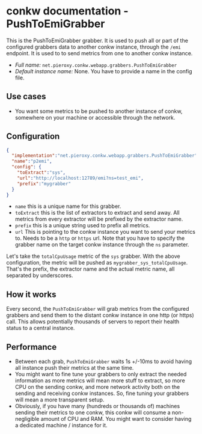 # conkw documentation - PushToEmiGrabber

This is the PushToEmiGrabber grabber. It is used to push all or part of the configured grabbers data to another conkw instance, through the `/emi` endpoint. It is used to to send metrics from one to another conkw instance.

* *Full name:* `net.pieroxy.conkw.webapp.grabbers.PushToEmiGrabber`
* *Default instance name:* None. You have to provide a name in the config file.

## Use cases

* You want some metrics to be pushed to another instance of conkw, somewhere on your machine or accessible through the network.

## Configuration

```json
{
  "implementation":"net.pieroxy.conkw.webapp.grabbers.PushToEmiGrabber",
  "name":"p2emi",
  "config": {
    "toExtract":"sys",
    "url":"http://localhost:12789/emi?ns=test_emi",
    "prefix":"mygrabber"
  }
}
```

* `name` this is a unique name for this grabber.
* `toExtract` this is the list of extractors to extract and send away. All metrics from every extractor will be prefixed by the extractor name.
* `prefix` this is a unique string used to prefix all metrics.
* `url` This is pointing to the conkw instance you want to send your metrics to. Needs to be a `http` or `https` url. Note that you have to specify the grabber name on the target conkw instance through the `ns` parameter.

Let's take the `totalCpuUsage` metric of the `sys` grabber. With the above configuration, the metric will be pushed as `mygrabber_sys_totalCpuUsage`. That's the prefix, the extractor name and the actual metric name, all separated by underscores.


## How it works

Every second, the `PushToEmiGrabber` will grab metrics from the configured grabbers and send them to the distant conkw instance in one http (or https) call. This allows potentially thousands of servers to report their health status to a central instance.

## Performance

* Between each grab, `PushToEmiGrabber` waits 1s +/-10ms to avoid having all instance push their metrics at the same time.
* You might want to fine tune your grabbers to only extract the needed information as more metrics will mean more stuff to extract, so more CPU on the sending conkw, and more network activity both on the sending and receiving conkw instances. So, fine tuning your grabbers will mean a more transparent setup.
* Obviously, if you have many (hundreds or thousands of) machines sending their metrics to one conkw, this conkw will consume a non-negligible amount of CPU and RAM. You might want to consider having a dedicated machine / instance for it.